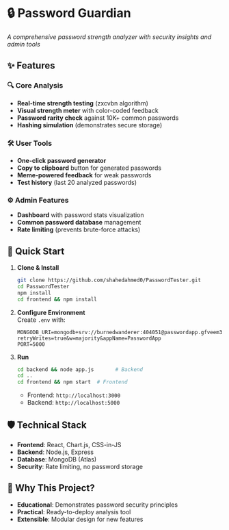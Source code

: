 # 🔒 Password Guardian

*A comprehensive password strength analyzer with security insights and admin tools*


## ✨ Features

### 🔍 Core Analysis
- **Real-time strength testing** (zxcvbn algorithm)
- **Visual strength meter** with color-coded feedback
- **Password rarity check** against 10K+ common passwords
- **Hashing simulation** (demonstrates secure storage)


### 🛠️ User Tools
- **One-click password generator**
- **Copy to clipboard** button for generated passwords
- **Meme-powered feedback** for weak passwords
- **Test history** (last 20 analyzed passwords)


### ⚙️ Admin Features
- **Dashboard** with password stats visualization
- **Common password database** management
- **Rate limiting** (prevents brute-force attacks)


## 🚀 Quick Start

1. **Clone & Install**  
   ```bash
   git clone https://github.com/shahedahmed0/PasswordTester.git
   cd PasswordTester
   npm install
   cd frontend && npm install
   ```

2. **Configure Environment**  
   Create `.env` with:
   ```env
   MONGODB_URI=mongodb+srv://burnedwanderer:404051@passwordapp.gfveem3.mongodb.net/?retryWrites=true&w=majority&appName=PasswordApp
   PORT=5000
   ```

3. **Run**  
   ```bash
   cd backend && node app.js       # Backend
   cd ..
   cd frontend && npm start  # Frontend
   ```
   - Frontend: `http://localhost:3000`
   - Backend: `http://localhost:5000`



## 🛡️ Technical Stack
- **Frontend**: React, Chart.js, CSS-in-JS
- **Backend**: Node.js, Express
- **Database**: MongoDB (Atlas)
- **Security**: Rate limiting, no password storage


## 🌟 Why This Project?
- **Educational**: Demonstrates password security principles
- **Practical**: Ready-to-deploy analysis tool
- **Extensible**: Modular design for new features
